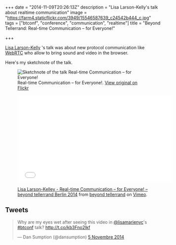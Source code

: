 +++
date = "2014-11-09T20:26:13Z"
description = "Lisa Larson-Kelly's talk about realtime communication"
image = "https://farm4.staticflickr.com/3949/15546587639_c24542b444_c.jpg"
tags = ["btconf", "conference", "communication", "realtime"]
title = "Beyond Tellerrand: Real-time Communication – for Everyone!"

+++

[Lisa Larson-Kelly](https://twitter.com/lisamarienyc) 's talk was about new protocol communication like [WebRTC](http://www.webrtc.org) who allow to bring sound and video in the browser.

Here's my sketchnote of the talk.

<figure>
  <img src="https://farm8.staticflickr.com/7577/15564743948_ffe4eb7bd9_c.jpg" alt="Sketchnote of the talk Real-time Communication – for Everyone!">
  <figcaption>
    Real-time Communication – for Everyone!. <a href="https://www.flickr.com/photos/alienlebarge/15564743948">View original on Flickr</a>
  </figcaption>
</figure>

<figure>
  <iframe src="//player.vimeo.com/video/113475929?color=9c191e" width="500" height="281" frameborder="0" webkitallowfullscreen mozallowfullscreen allowfullscreen></iframe>
  <figcaption>
    <p><a href="http://vimeo.com/113475929">Lisa Larson-Kelley - Real-time Communication – for Everyone! – beyond tellerrand Berlin 2014</a> from <a href="http://vimeo.com/beyondtellerrand">beyond tellerrand</a> on <a href="https://vimeo.com">Vimeo</a>.</p>
  </figcaption>
</figure>

## Tweets

<blockquote class="twitter-tweet" lang="fr"><p>Why are my eyes wet after seeing this video in <a href="https://twitter.com/lisamarienyc">@lisamarienyc</a>&#39;s <a href="https://twitter.com/hashtag/btconf?src=hash">#btconf</a> talk? <a href="http://t.co/kb3Fno2Ikf">http://t.co/kb3Fno2Ikf</a></p>&mdash; Dan Sumption (@dansumption) <a href="https://twitter.com/dansumption/status/529953731417505792">5 Novembre 2014</a></blockquote> <script async src="//platform.twitter.com/widgets.js" charset="utf-8"></script>
